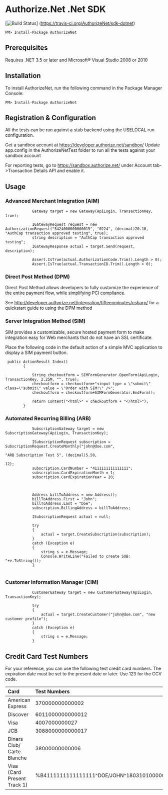 # Authorize.Net .Net SDK

[![Build Status](https://travis-ci.org/AuthorizeNet/sdk-dotnet.png?branch=future)]
(https://travis-ci.org/AuthorizeNet/sdk-dotnet)

`PM> Install-Package AuthorizeNet`



## Prerequisites

Requires .NET 3.5 or later and Microsoft&reg; Visual Studio 2008 or 2010


## Installation
To install AuthorizeNet, run the following command in the Package Manager Console:

`PM> Install-Package AuthorizeNet`


## Registration & Configuration

All the tests can be run against a stub backend using the USELOCAL run configuration.

Get a sandbox account at https://developer.authorize.net/sandbox/
Update app.config in the AuthorizeNetTest folder to run all the tests against your sandbox account

For reporting tests, go to https://sandbox.authorize.net/ under Account tab->Transaction Details API and enable it.


## Usage

### Advanced Merchant Integration (AIM)

````
            Gateway target = new Gateway(ApiLogin, TransactionKey, true);

            IGatewayRequest request = new AuthorizationRequest("5424000000000015", "0224", (decimal)20.10, "AuthCap transaction approved testing", true);
            string description = "AuthCap transaction approved testing";
            IGatewayResponse actual = target.Send(request, description);

            Assert.IsTrue(actual.AuthorizationCode.Trim().Length > 0);
            Assert.IsTrue(actual.TransactionID.Trim().Length > 0);
````

### Direct Post Method (DPM)

Direct Post Method allows developers to fully customize the experience of the entire payment flow, while simplifying PCI compliance.

See http://developer.authorize.net/integration/fifteenminutes/csharp/ for a quickstart guide to using the DPM method


### Server Integration Method (SIM)

SIM provides a customizable, secure hosted payment form to make integration easy for Web merchants that do not have an SSL certificate.

Place the following code in the default action of a simple MVC application to display a SIM payment button.

````
 public ActionResult Index()
        {

            String checkoutform = SIMFormGenerator.OpenForm(ApiLogin, TransactionKey, 2.25M, "", true);
            checkoutform = checkoutform+"<input type = \"submit\" class=\"submit\" value = \"Order with SIM!\" />";
            checkoutform = checkoutform+SIMFormGenerator.EndForm();

            return Content("<html>" + checkoutform + "</html>");
        }

````  

### Automated Recurring Billing (ARB)
````
            SubscriptionGateway target = new SubscriptionGateway(ApiLogin, TransactionKey);

            ISubscriptionRequest subscription = SubscriptionRequest.CreateMonthly("john@doe.com",
                                                                                  "ARB Subscription Test 5", (decimal)5.50,
                                                                                  12);
            subscription.CardNumber = "4111111111111111";
            subscription.CardExpirationMonth = 1;
            subscription.CardExpirationYear = 20;



            Address billToAddress = new Address();
            billToAddress.First = "John";
            billToAddress.Last = "Doe";
            subscription.BillingAddress = billToAddress;

            ISubscriptionRequest actual = null;

            try
            {
                actual = target.CreateSubscription(subscription);
            }
            catch (Exception e)
            {
                string s = e.Message;
                Console.WriteLine("Failed to create SUB: "+e.ToString());
            }
            
````
### Customer Information Manager (CIM)
````
            CustomerGateway target = new CustomerGateway(ApiLogin, TransactionKey);

            try
            {
                actual = target.CreateCustomer("john@doe.com", "new customer profile");
            }
            catch (Exception e)
            {
                string s = e.Message;
            }

````



## Credit Card Test Numbers

For your reference, you can use the following test credit card numbers.
The expiration date must be set to the present date or later. Use 123 for
the CCV code.

| Card                        | Test Numbers                                                 |
| :-------------------------- | :----------------------------------------------------------- |
| American Express            | 370000000000002                                              |
| Discover                    | 6011000000000012                                             |
| Visa                        | 4007000000027                                                |
| JCB                         | 3088000000000017                                             |
| Diners Club/ Carte Blanche  | 38000000000006                                               |
| Visa (Card Present Track 1) | %B4111111111111111^DOE/JOHN^1803101000000000020000831000000? |

